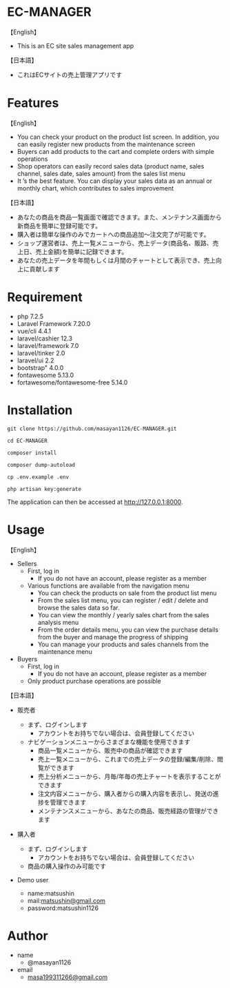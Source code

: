 # EC-MANAGER
【English】
- This is an EC site sales management app

【日本語】
- これはECサイトの売上管理アプリです

# Features
【English】
- You can check your product on the product list screen. In addition, you can easily register new products from the maintenance screen
- Buyers can add products to the cart and complete orders with simple operations
- Shop operators can easily record sales data (product name, sales channel, sales date, sales amount) from the sales list menu
- It ’s the best feature. You can display your sales data as an annual or monthly chart, which contributes to sales improvement

【日本語】
- あなたの商品を商品一覧画面で確認できます。また、メンテナンス画面から新商品を簡単に登録可能です。
- 購入者は簡単な操作のみでカートへの商品追加〜注文完了が可能です。
- ショップ運営者は、売上一覧メニューから、売上データ(商品名、販路、売上日、売上金額)を簡単に記録できます。
- あなたの売上データを年間もしくは月間のチャートとして表示でき、売上向上に貢献します

# Requirement
- php 7.2.5
- Laravel Framework 7.20.0
- vue/cli 4.4.1
- laravel/cashier 12.3
- laravel/framework 7.0
- laravel/tinker 2.0
- laravel/ui 2.2
- bootstrap" 4.0.0
- fontawesome 5.13.0
- fortawesome/fontawesome-free 5.14.0

# Installation
```
git clone https://github.com/masayan1126/EC-MANAGER.git
```
```
cd EC-MANAGER
```
```
composer install
```
```
composer dump-autoload
```
```
cp .env.example .env
```
```
php artisan key:generate
```
The application can then be accessed at http://127.0.0.1:8000.

# Usage
【English】
- Sellers
  - First, log in
    - If you do not have an account, please register as a member
  - Various functions are available from the navigation menu
    - You can check the products on sale from the product list menu
    - From the sales list menu, you can register / edit / delete and
      browse the sales data so far.
    - You can view the monthly / yearly sales chart from the sales analysis menu
    - From the order details menu, you can view the purchase details from the buyer and manage the progress of shipping
    - You can manage your products and sales channels from the maintenance menu
- Buyers
  - First, log in
    - If you do not have an account, please register as a member
  - Only product purchase operations are possible

【日本語】
- 販売者
  - まず、ログインします
    - アカウントをお持ちでない場合は、会員登録してください
  - ナビゲーションメニューからさまざまな機能を使用できます
    - 商品一覧メニューから、販売中の商品が確認できます
    - 売上一覧メニューから、これまでの売上データの登録/編集/削除、閲覧ができます
    - 売上分析メニューから、月毎/年毎の売上チャートを表示することができます
    - 注文内容メニューから、購入者からの購入内容を表示し、発送の進捗を管理できます
    - メンテナンスメニューから、あなたの商品、販売経路の管理ができます
- 購入者
  - まず、ログインします
    - アカウントをお持ちでない場合は、会員登録してください
  - 商品の購入操作のみ可能です

- Demo user
  - name:matsushin
  - mail:matsushin@gmail.com
  - password:matsushin1126

# Author
- name
  - @masayan1126
- email
  - masa199311266@gmail.com